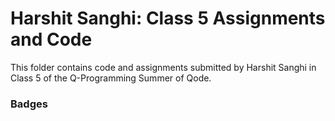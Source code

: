 # Harshit Sanghi: Class 5 Assignments and Code
This folder contains code and assignments submitted by Harshit Sanghi in Class 5 of the Q-Programming Summer of Qode.
### Badges